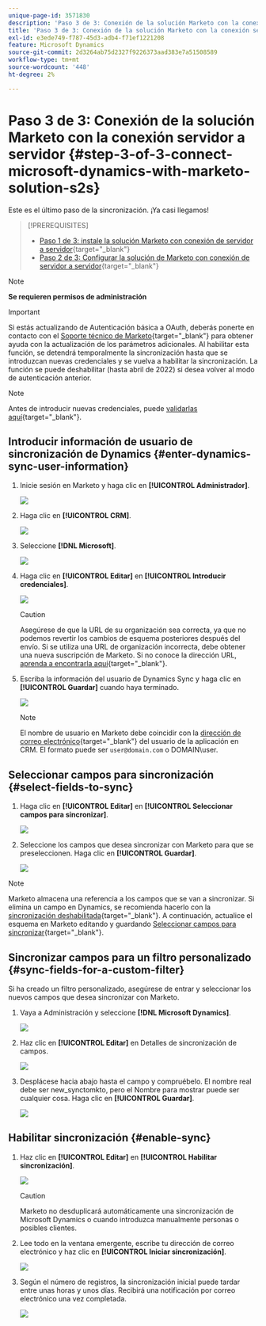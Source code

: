```yaml
---
unique-page-id: 3571830
description: 'Paso 3 de 3: Conexión de la solución Marketo con la conexión servidor a servidor - Documentos de Marketo - Documentación del producto'
title: 'Paso 3 de 3: Conexión de la solución Marketo con la conexión servidor a servidor'
exl-id: e3ede749-f787-45d3-adb4-f71ef1221208
feature: Microsoft Dynamics
source-git-commit: 2d3264ab75d2327f9226373aad383e7a51508589
workflow-type: tm+mt
source-wordcount: '448'
ht-degree: 2%

---
```


# Paso 3 de 3: Conexión de la solución Marketo con la conexión servidor a servidor {#step-3-of-3-connect-microsoft-dynamics-with-marketo-solution-s2s}

Este es el último paso de la sincronización. ¡Ya casi llegamos!

>[!PREREQUISITES]
>
>* [Paso 1 de 3: instale la solución Marketo con conexión de servidor a servidor](/help/marketo/product-docs/crm-sync/microsoft-dynamics-sync/sync-setup/microsoft-dynamics-365-with-s2s-connection/step-1-of-3-install.md){target="_blank"}
>* [Paso 2 de 3: Configurar la solución de Marketo con conexión de servidor a servidor](/help/marketo/product-docs/crm-sync/microsoft-dynamics-sync/sync-setup/microsoft-dynamics-365-with-s2s-connection/step-2-of-3-set-up.md){target="_blank"}

>[!NOTE]
>
>**Se requieren permisos de administración**

>[!IMPORTANT]
>
>Si estás actualizando de Autenticación básica a OAuth, deberás ponerte en contacto con el [Soporte técnico de Marketo](https://nation.marketo.com/t5/support/ct-p/Support){target="_blank"} para obtener ayuda con la actualización de los parámetros adicionales. Al habilitar esta función, se detendrá temporalmente la sincronización hasta que se introduzcan nuevas credenciales y se vuelva a habilitar la sincronización. La función se puede deshabilitar (hasta abril de 2022) si desea volver al modo de autenticación anterior.

>[!NOTE]
>
>Antes de introducir nuevas credenciales, puede [validarlas aquí](/help/marketo/product-docs/crm-sync/microsoft-dynamics-sync/sync-setup/validate-microsoft-dynamics-sync.md){target="_blank"}.

## Introducir información de usuario de sincronización de Dynamics {#enter-dynamics-sync-user-information}

1. Inicie sesión en Marketo y haga clic en **[!UICONTROL Administrador]**.

   ![](assets/login-admin.png)

1. Haga clic en **[!UICONTROL CRM]**.

   ![](assets/image2015-3-16-9-3a47-3a34.png)

1. Seleccione **[!DNL Microsoft]**.

   ![](assets/image2015-3-16-9-3a50-3a6.png)

1. Haga clic en **[!UICONTROL Editar]** en **[!UICONTROL Introducir credenciales]**.

   ![](assets/image2015-3-16-9-3a48-3a43.png)

   >[!CAUTION]
   >
   >Asegúrese de que la URL de su organización sea correcta, ya que no podemos revertir los cambios de esquema posteriores después del envío. Si se utiliza una URL de organización incorrecta, debe obtener una nueva suscripción de Marketo. Si no conoce la dirección URL, [aprenda a encontrarla aquí](/help/marketo/product-docs/crm-sync/microsoft-dynamics-sync/sync-setup/view-the-organization-service-url.md){target="_blank"}.

1. Escriba la información del usuario de Dynamics Sync y haga clic en **[!UICONTROL Guardar]** cuando haya terminado.

   ![](assets/step-3-of-3-connect-s2s-5.png)

   >[!NOTE]
   >
   >El nombre de usuario en Marketo debe coincidir con la [dirección de correo electrónico](https://docs.microsoft.com/en-us/power-platform/admin/manage-application-users#view-or-edit-the-details-of-an-application-user){target="_blank"} del usuario de la aplicación en CRM. El formato puede ser `user@domain.com` o DOMAIN\user.

## Seleccionar campos para sincronización {#select-fields-to-sync}

1. Haga clic en **[!UICONTROL Editar]** en **[!UICONTROL Seleccionar campos para sincronizar]**.

   ![](assets/image2015-3-16-9-3a51-3a28.png)

1. Seleccione los campos que desea sincronizar con Marketo para que se preseleccionen. Haga clic en **[!UICONTROL Guardar]**.

   ![](assets/image2016-8-25-15-3a6-3a11.png)

>[!NOTE]
>
>Marketo almacena una referencia a los campos que se van a sincronizar. Si elimina un campo en Dynamics, se recomienda hacerlo con la [sincronización deshabilitada](/help/marketo/product-docs/crm-sync/salesforce-sync/enable-disable-the-salesforce-sync.md){target="_blank"}. A continuación, actualice el esquema en Marketo editando y guardando [Seleccionar campos para sincronizar](/help/marketo/product-docs/crm-sync/microsoft-dynamics-sync/microsoft-dynamics-sync-details/microsoft-dynamics-sync-field-sync/editing-fields-to-sync-before-deleting-them-in-dynamics.md){target="_blank"}.

## Sincronizar campos para un filtro personalizado {#sync-fields-for-a-custom-filter}

Si ha creado un filtro personalizado, asegúrese de entrar y seleccionar los nuevos campos que desea sincronizar con Marketo.

1. Vaya a Administración y seleccione **[!DNL Microsoft Dynamics]**.

   ![](assets/image2015-10-9-9-3a50-3a9.png)

1. Haz clic en **[!UICONTROL Editar]** en Detalles de sincronización de campos.

   ![](assets/image2015-10-9-9-3a52-3a23.png)

1. Desplácese hacia abajo hasta el campo y compruébelo. El nombre real debe ser new_synctomkto, pero el Nombre para mostrar puede ser cualquier cosa. Haga clic en **[!UICONTROL Guardar]**.

   ![](assets/image2016-8-25-15-3a7-3a35.png)

## Habilitar sincronización {#enable-sync}

1. Haz clic en **[!UICONTROL Editar]** en **[!UICONTROL Habilitar sincronización]**.

   ![](assets/image2015-3-16-9-3a52-3a2.png)

   >[!CAUTION]
   >
   >Marketo no desduplicará automáticamente una sincronización de Microsoft Dynamics o cuando introduzca manualmente personas o posibles clientes.

1. Lee todo en la ventana emergente, escribe tu dirección de correo electrónico y haz clic en **[!UICONTROL Iniciar sincronización]**.

   ![](assets/image2015-3-16-9-3a55-3a10.png)

1. Según el número de registros, la sincronización inicial puede tardar entre unas horas y unos días. Recibirá una notificación por correo electrónico una vez completada.

   ![](assets/image2015-3-16-9-3a59-3a51.png)
